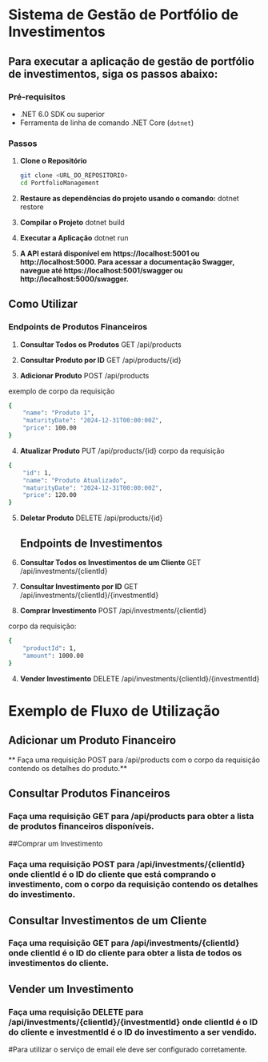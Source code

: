 # Sistema de Gestão de Portfólio de Investimentos

## Para executar a aplicação de gestão de portfólio de investimentos, siga os passos abaixo:

### Pré-requisitos
- .NET 6.0 SDK ou superior
- Ferramenta de linha de comando .NET Core (`dotnet`)

### Passos

1. **Clone o Repositório**

   ```bash
   git clone <URL_DO_REPOSITORIO>
   cd PortfolioManagement


2. **Restaure as dependências do projeto usando o comando:**
dotnet restore

3. **Compilar o Projeto**
dotnet build

4. **Executar a Aplicação**
dotnet run

5. **A API estará disponível em https://localhost:5001 ou http://localhost:5000. Para acessar a documentação Swagger, navegue até https://localhost:5001/swagger ou http://localhost:5000/swagger.**

## Como Utilizar

  ### Endpoints de Produtos Financeiros

1. **Consultar Todos os Produtos**
GET /api/products

2. **Consultar Produto por ID**
GET /api/products/{id}

3. **Adicionar Produto**
POST /api/products

exemplo de corpo da requisição

```bash
{
    "name": "Produto 1",
    "maturityDate": "2024-12-31T00:00:00Z",
    "price": 100.00
}
```

4. **Atualizar Produto**
PUT /api/products/{id}
corpo da requisição

```bash
{
    "id": 1,
    "name": "Produto Atualizado",
    "maturityDate": "2024-12-31T00:00:00Z",
    "price": 120.00
}
```
5. **Deletar Produto**
DELETE /api/products/{id}


	## Endpoints de Investimentos

1. **Consultar Todos os Investimentos de um Cliente**
GET /api/investments/{clientId}

2. **Consultar Investimento por ID**
GET /api/investments/{clientId}/{investmentId}

3. **Comprar Investimento**
POST /api/investments/{clientId}

corpo da requisição:
```bash
{
    "productId": 1,
    "amount": 1000.00
}
```

4. **Vender Investimento**
DELETE /api/investments/{clientId}/{investmentId}


# Exemplo de Fluxo de Utilização

## Adicionar um Produto Financeiro

** Faça uma requisição POST para /api/products com o corpo da requisição contendo os detalhes do produto.**

## Consultar Produtos Financeiros

### Faça uma requisição GET para /api/products para obter a lista de produtos financeiros disponíveis.

##Comprar um Investimento

### Faça uma requisição POST para /api/investments/{clientId} onde clientId é o ID do cliente que está comprando o investimento, com o corpo da requisição contendo os detalhes do investimento.

## Consultar Investimentos de um Cliente

### Faça uma requisição GET para /api/investments/{clientId} onde clientId é o ID do cliente para obter a lista de todos os investimentos do cliente.

## Vender um Investimento

### Faça uma requisição DELETE para /api/investments/{clientId}/{investmentId} onde clientId é o ID do cliente e investmentId é o ID do investimento a ser vendido.

#Para utilizar o serviço de email ele deve ser configurado corretamente.



